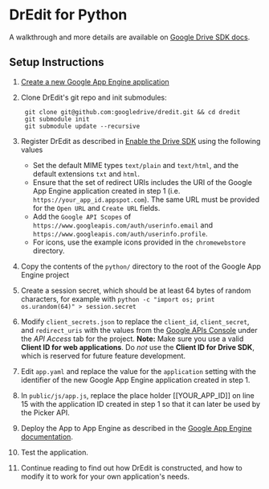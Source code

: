 # DrEdit for Python

A walkthrough and more details are available on
[Google Drive SDK docs](https://developers.google.com/drive/examples/python).

## Setup Instructions

1. [Create a new Google App Engine application](https://appengine.google.com/)
1. Clone DrEdit's git repo and init submodules:

        git clone git@github.com:googledrive/dredit.git && cd dredit
        git submodule init
        git submodule update --recursive
        
1. Register DrEdit as described in [Enable the Drive SDK](https://developers.google.com/drive/enable-sdk) using the following values
    * Set the default MIME types `text/plain` and `text/html`, and the default extensions `txt` and `html`.
    * Ensure that the set of redirect URIs includes the URI of the Google App Engine application created in step 1 (i.e. `https://your_app_id.appspot.com`). The same URL must be provided for the `Open URL` and `Create URL` fields.
    * Add the `Google API Scopes` of `https://www.googleapis.com/auth/userinfo.email` and `https://www.googleapis.com/auth/userinfo.profile`.
    * For icons, use the example icons  provided in the `chromewebstore` directory.
1. Copy the contents of the `python/` directory to the root of the Google App Engine project
1. Create a session secret, which should be at least 64 bytes of random characters, for example with `python -c "import os; print os.urandom(64)" > session.secret`
1. Modify `client_secrets.json` to replace the `client_id`, `client_secret`, and `redirect_uris` with the values from the [Google APIs Console](https://code.google.com/apis/console/) under the *API Access* tab for the project. **Note:** Make sure you use a valid **Client ID for web applications**.  Do *not* use the **Client ID for Drive SDK**, which is reserved for future feature development.
1. Edit `app.yaml` and replace the value for the `application` setting with the identifier of the new Google App Engine application created in step 1.
1. In `public/js/app.js`, replace the place holder [[YOUR_APP_ID]] on line 15 with the application ID created in step 1 so that it can later be used by the Picker API.
1. Deploy the App to App Engine as described in the [Google App Engine documentation](https://developers.google.com/appengine/docs/python/tools/uploadinganapp#Python_Uploading_the_app).
1. Test the application.
1. Continue reading to find out how DrEdit is constructed, and how to modify it to work for your own application's needs.
